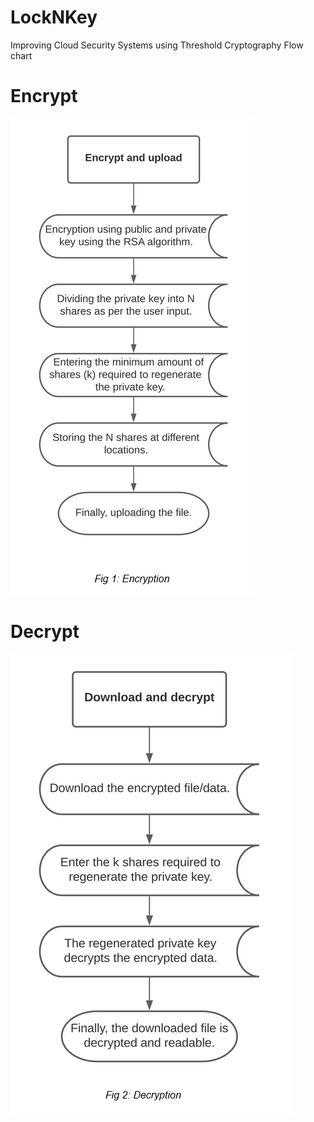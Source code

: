 # LockNKey
Improving Cloud Security Systems using Threshold Cryptography
Flow chart 
<h1> Encrypt </h1>
<img src="encrypt.png">
<h1> Decrypt </h1>
<img src="decrypt.png">
